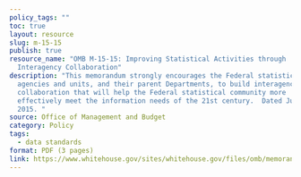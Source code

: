 ```yaml
---
policy_tags: ""
toc: true
layout: resource
slug: m-15-15
publish: true
resource_name: "OMB M-15-15: Improving Statistical Activities through
  Interagency Collaboration"
description: "This memorandum strongly encourages the Federal statistical
  agencies and units, and their parent Departments, to build interagency
  collaboration that will help the Federal statistical community more
  effectively meet the information needs of the 21st century.  Dated July 8,
  2015. "
source: Office of Management and Budget
category: Policy
tags:
  - data standards
format: PDF (3 pages)
link: https://www.whitehouse.gov/sites/whitehouse.gov/files/omb/memoranda/2015/m-15-15.pdf
---
```

